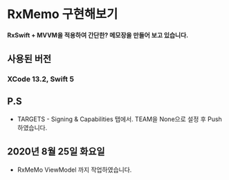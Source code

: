 RxMemo 구현해보기
=============
#### RxSwift + MVVM을 적용하여 간단한? 메모장을 만들어 보고 있습니다.
   
## 사용된 버전
### XCode 13.2, Swift 5
   
<!-- ## 화면 스크린 샷 -->
   
<!-- ### 1. 최근 검색어가 있는 화면
<img src="images/001.PNG" width="375px" height="812px" title="첫번째 화면" alt="RubberDuck"></img> -->


<!-- ### 2. 로컬 히스토리의 최근 검색어 표시   
<img src="images/002.PNG" width="375px" height="812px" title="두번째 화면" alt="RubberDuck"></img>   -->


<!-- ### 3. 검색 결과 화면
<img src="images/003.PNG" width="375px" height="812px" title="첫번째 화면" alt="RubberDuck"></img>     -->


<!-- ### 4. 앱 상세 화면 
<img src="images/004.PNG" width="375px" height="812px" title="첫번째 화면" alt="RubberDuck"></img> -->


## P.S
* TARGETS - Signing & Capabilities 탭에서. TEAM을 None으로 설정 후 Push 하였습니다.

## 2020년 8월 25일 화요일
* RxMeMo ViewModel 까지 작업하였습니다.

